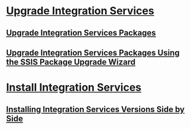 # [Upgrade Integration Services](upgrade-integration-services.md)  
## [Upgrade Integration Services Packages](upgrade-integration-services-packages.md)  
## [Upgrade Integration Services Packages Using the SSIS Package Upgrade Wizard](upgrade-integration-services-packages-using-the-ssis-package-upgrade-wizard.md)  
# [Install Integration Services](install-integration-services.md)  
## [Installing Integration Services Versions Side by Side](installing-integration-services-versions-side-by-side.md)  
